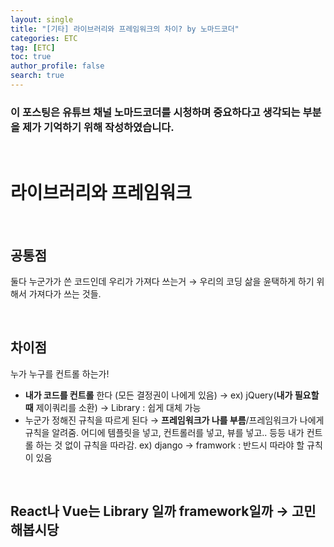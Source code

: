 ```yaml
---
layout: single
title: "[기타] 라이브러리와 프레임워크의 차이? by 노마드코더"
categories: ETC
tag: [ETC]
toc: true
author_profile: false
search: true
---
```


### 이 포스팅은 유튜브 채널 노마드코더를 시청하며 중요하다고 생각되는 부분을 제가 기억하기 위해 작성하였습니다.

<br/>

# 라이브러리와 프레임워크

<br/>

## 공통점

둘다 누군가가 쓴 코드인데 우리가 가져다 쓰는거 → 우리의 코딩 삶을 윤택하게 하기 위해서 가져다가 쓰는 것들.

<br/>

## 차이점

누가 누구를 컨트롤 하는가!

- **내가 코드를 컨트롤** 한다 (모든 결정권이 나에게 있음) → ex) jQuery(**내가 필요할 때** 제이쿼리를 소환) → Library : 쉽게 대체 가능
- 누군가 정해진 규칙을 따르게 된다 → **프레임워크가 나를 부름**/프레임워크가 나에게 규칙을 알려줌. 어디에 템플릿을 넣고, 컨트롤러를 넣고, 뷰를 넣고.. 등등 내가 컨트롤 하는 것 없이 규칙을 따라감. ex) django → framwork : 반드시 따라야 할 규칙이 있음

<br/>

## React나 Vue는 Library 일까 framework일까 → 고민해봅시당
